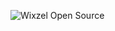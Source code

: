![Wixzel Open Source](https://github.com/user-attachments/assets/c01fa379-902c-4026-b0e0-45eadd065dda)
